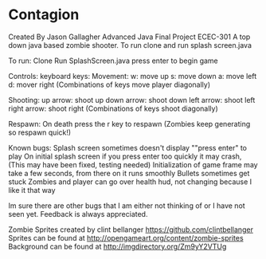 # Contagion
Created By Jason Gallagher
Advanced Java Final Project ECEC-301
A top down java based zombie shooter.
To run clone and run splash screen.java

To run:
Clone
Run SplashScreen.java
press enter to begin game

Controls:
keyboard keys:
Movement:
w: move up
s: move down
a: move left
d: mover right
(Combinations of keys move player diagonally)

Shooting:
up arrow: shoot up
down arrow: shoot down
left arrow: shoot left
right arrow: shoot right
(Combinations of keys shoot diagonally)

Respawn:
On death press the r key to respawn (Zombies keep generating so respawn quick!)

Known bugs:
Splash screen sometimes doesn't display ""press enter" to play
On initial splash screen if you press enter too quickly it may crash, (This may have been fixed, testing needed)
Initialization of game frame may take a few seconds, from there on it runs smoothly
Bullets sometimes get stuck
Zombies and player can go over health hud, not changing because I like it that way

Im sure there are other bugs that I am either not thinking of or I have not seen yet. Feedback is always
appreciated.

Zombie Sprites created by clint bellanger https://github.com/clintbellanger
Sprites can be found at http://opengameart.org/content/zombie-sprites
Background can be found at http://imgdirectory.org/Zm9yY2VTUg
